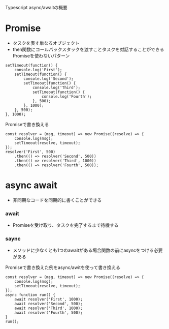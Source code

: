 Typescript async/awaitの概要
# Promise
- タスクを表す単なるオブジェクト
- then関数にコールバックスタックを渡すことタスクを対話することができる
Promiseを使わないパターン
```
setTimeout(function() {
    console.log('First');
    setTimeout(function() {
        console.log('Second');
        setTimeout(function() {
            console.log('Third');
            setTimeout(function() {
                console.log('Fourth');
            }, 500);
        }, 1000);
    }, 500);
}, 1000);
```

Promiseで書き換える
```
const resolver = (msg, timeout) => new Promise((resolve) => {
    console.log(msg);
    setTimeout(resolve, timeout);
});
resolver('First', 500)
    .then(() => resolver('Second', 500))
    .then(() => resolver('Third', 1000))
    .then(() => resolver('Fourth', 500));
```

# async await
- 非同期なコードを同期的に書くことができる

### await
- Promiseを受け取り、タスクを完了するまで待機する

### saync
- メソッドに少なくとも1つのawaitがある場合関数の前にasyncをつける必要がある

Promiseで書き換えた例をasync/awitを使って書き換える
```
const resolver = (msg, timeout) => new Promise((resolve) => {
    console.log(msg);
    setTimeout(resolve, timeout);
});
async function run() {
    await resolver('First', 1000);
    await resolver('Second', 500);
    await resolver('Third', 1000);
    await resolver('Fourth', 500);
}
run();
```